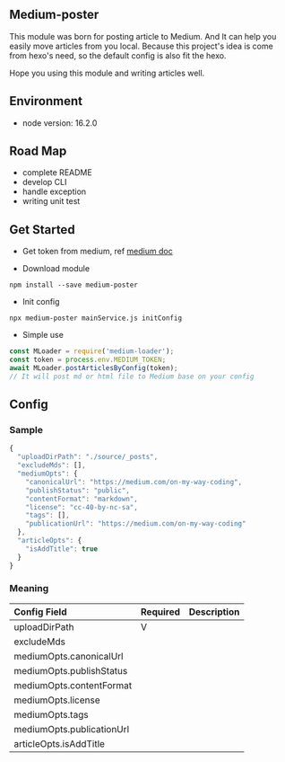## Medium-poster
This module was born for posting article to Medium.
And It can help you easily move articles from you local.
Because this project's idea is come from hexo's need, so the default config is also fit the hexo.

Hope you using this module and writing articles well.

## Environment
- node version: 16.2.0

## Road Map
- complete README
- develop CLI
- handle exception
- writing unit test

## Get Started
- Get token from medium, ref [medium doc](https://github.com/Medium/medium-api-docs#21-self-issued-access-tokens)

- Download module
```
npm install --save medium-poster
```

- Init config
```
npx medium-poster mainService.js initConfig
```

- Simple use
```js
const MLoader = require('medium-loader');
const token = process.env.MEDIUM_TOKEN;
await MLoader.postArticlesByConfig(token);
// It will post md or html file to Medium base on your config
```

## Config
### Sample
```javascript
{
  "uploadDirPath": "./source/_posts",
  "excludeMds": [],
  "mediumOpts": {
    "canonicalUrl": "https://medium.com/on-my-way-coding",
    "publishStatus": "public",
    "contentFormat": "markdown",
    "license": "cc-40-by-nc-sa",
    "tags": [],
    "publicationUrl": "https://medium.com/on-my-way-coding"
  },
  "articleOpts": {
    "isAddTitle": true
  }
}
```
### Meaning
| Config Field              | Required | Description |
| :------------------------ | -------- | :---------- |
| uploadDirPath             | V        |             |
| excludeMds                |          |             |
| mediumOpts.canonicalUrl   |          |             |
| mediumOpts.publishStatus  |          |             |
| mediumOpts.contentFormat  |          |             |
| mediumOpts.license        |          |             |
| mediumOpts.tags           |          |             |
| mediumOpts.publicationUrl |          |             |
| articleOpts.isAddTitle    |          |             |